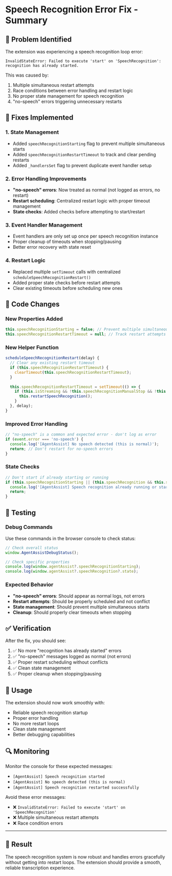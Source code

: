 # Speech Recognition Error Fix - Summary

## 🐛 Problem Identified

The extension was experiencing a speech recognition loop error:
```
InvalidStateError: Failed to execute 'start' on 'SpeechRecognition': recognition has already started.
```

This was caused by:
1. Multiple simultaneous restart attempts
2. Race conditions between error handling and restart logic
3. No proper state management for speech recognition
4. "no-speech" errors triggering unnecessary restarts

## 🔧 Fixes Implemented

### 1. **State Management**
- Added `speechRecognitionStarting` flag to prevent multiple simultaneous starts
- Added `speechRecognitionRestartTimeout` to track and clear pending restarts
- Added `_handlersSet` flag to prevent duplicate event handler setup

### 2. **Error Handling Improvements**
- **"no-speech" errors**: Now treated as normal (not logged as errors, no restart)
- **Restart scheduling**: Centralized restart logic with proper timeout management
- **State checks**: Added checks before attempting to start/restart

### 3. **Event Handler Management**
- Event handlers are only set up once per speech recognition instance
- Proper cleanup of timeouts when stopping/pausing
- Better error recovery with state reset

### 4. **Restart Logic**
- Replaced multiple `setTimeout` calls with centralized `scheduleSpeechRecognitionRestart()`
- Added proper state checks before restart attempts
- Clear existing timeouts before scheduling new ones

## 📝 Code Changes

### New Properties Added
```javascript
this.speechRecognitionStarting = false; // Prevent multiple simultaneous starts
this.speechRecognitionRestartTimeout = null; // Track restart attempts
```

### New Helper Function
```javascript
scheduleSpeechRecognitionRestart(delay) {
  // Clear any existing restart timeout
  if (this.speechRecognitionRestartTimeout) {
    clearTimeout(this.speechRecognitionRestartTimeout);
  }
  
  this.speechRecognitionRestartTimeout = setTimeout(() => {
    if (this.isStreaming && !this.speechRecognitionManualStop && !this.speechRecognitionStarting) {
      this.restartSpeechRecognition();
    }
  }, delay);
}
```

### Improved Error Handling
```javascript
// "no-speech" is a common and expected error - don't log as error
if (event.error === 'no-speech') {
  console.log('[AgentAssist] No speech detected (this is normal)');
  return; // Don't restart for no-speech errors
}
```

### State Checks
```javascript
// Don't start if already starting or running
if (this.speechRecognitionStarting || (this.speechRecognition && this.speechRecognition.state === 'recording')) {
  console.log('[AgentAssist] Speech recognition already running or starting, skipping...');
  return;
}
```

## 🧪 Testing

### Debug Commands
Use these commands in the browser console to check status:

```javascript
// Check overall status
window.AgentAssistDebugStatus();

// Check specific properties
console.log(window.agentAssist?.speechRecognitionStarting);
console.log(window.agentAssist?.speechRecognition?.state);
```

### Expected Behavior
- **"no-speech" errors**: Should appear as normal logs, not errors
- **Restart attempts**: Should be properly scheduled and not conflict
- **State management**: Should prevent multiple simultaneous starts
- **Cleanup**: Should properly clear timeouts when stopping

## ✅ Verification

After the fix, you should see:
1. ✅ No more "recognition has already started" errors
2. ✅ "no-speech" messages logged as normal (not errors)
3. ✅ Proper restart scheduling without conflicts
4. ✅ Clean state management
5. ✅ Proper cleanup when stopping/pausing

## 🚀 Usage

The extension should now work smoothly with:
- Reliable speech recognition startup
- Proper error handling
- No more restart loops
- Clean state management
- Better debugging capabilities

## 🔍 Monitoring

Monitor the console for these expected messages:
- `[AgentAssist] Speech recognition started`
- `[AgentAssist] No speech detected (this is normal)`
- `[AgentAssist] Speech recognition restarted successfully`

Avoid these error messages:
- ❌ `InvalidStateError: Failed to execute 'start' on 'SpeechRecognition'`
- ❌ Multiple simultaneous restart attempts
- ❌ Race condition errors

---

## 🎉 Result

The speech recognition system is now robust and handles errors gracefully without getting into restart loops. The extension should provide a smooth, reliable transcription experience.
